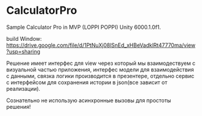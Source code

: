 # CalculatorPro
Sample Calculator Pro in MVP (LOPPI POPPI)
Unity 6000.1.0f1.

build Window: https://drive.google.com/file/d/1PtNuXj08lSnEd_xHBeVadklRt47770ma/view?usp=sharing

Решение имеет интерфес для view через который мы взаимодествуем с визуальной частью приложения,
интерфес модели для взаимодействия с данными,
связка логики производится в презентере,
отдельно сервис с интерфейсом для сохранения истории в json(все зависит от реализации).

Сознательно не использую асинхронные вызовы для простоты решения!
